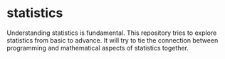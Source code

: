 # statistics
Understanding statistics is fundamental. This repository tries to explore statistics from basic to advance. It will try to tie the connection between programming and mathematical aspects of statistics together.
